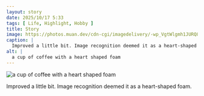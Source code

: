 ```yaml
---
layout: story
date: 2025/10/17 5:33
tags: [ Life, Highlight, Hobby ]
title: Story
image: https://photos.muan.dev/cdn-cgi/imagedelivery/-wp_VgtWlgmh1JURQ8t1mg/6ebf8ae6-3f11-42d1-bf1d-a9b6adc2a200/public
caption: |
  Improved a little bit. Image recognition deemed it as a heart-shaped foam.
alt: |
  a cup of coffee with a heart shaped foam
---
```



![a cup of coffee with a heart shaped foam](https://photos.muan.dev/cdn-cgi/imagedelivery/-wp_VgtWlgmh1JURQ8t1mg/6ebf8ae6-3f11-42d1-bf1d-a9b6adc2a200/public)

Improved a little bit. Image recognition deemed it as a heart-shaped foam.
